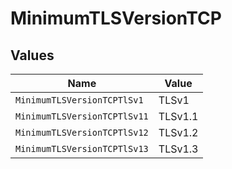 # MinimumTLSVersionTCP


## Values

| Name                         | Value                        |
| ---------------------------- | ---------------------------- |
| `MinimumTLSVersionTCPTlSv1`  | TLSv1                        |
| `MinimumTLSVersionTCPTlSv11` | TLSv1.1                      |
| `MinimumTLSVersionTCPTlSv12` | TLSv1.2                      |
| `MinimumTLSVersionTCPTlSv13` | TLSv1.3                      |